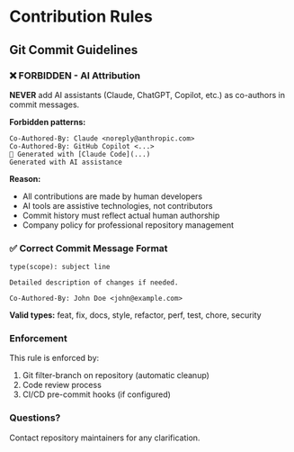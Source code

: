 # Contribution Rules

## Git Commit Guidelines

### ❌ FORBIDDEN - AI Attribution

**NEVER** add AI assistants (Claude, ChatGPT, Copilot, etc.) as co-authors in commit messages.

**Forbidden patterns:**
```
Co-Authored-By: Claude <noreply@anthropic.com>
Co-Authored-By: GitHub Copilot <...>
🤖 Generated with [Claude Code](...)
Generated with AI assistance
```

**Reason:**
- All contributions are made by human developers
- AI tools are assistive technologies, not contributors
- Commit history must reflect actual human authorship
- Company policy for professional repository management

### ✅ Correct Commit Message Format

```
type(scope): subject line

Detailed description of changes if needed.

Co-Authored-By: John Doe <john@example.com>
```

**Valid types:** feat, fix, docs, style, refactor, perf, test, chore, security

### Enforcement

This rule is enforced by:
1. Git filter-branch on repository (automatic cleanup)
2. Code review process
3. CI/CD pre-commit hooks (if configured)

### Questions?

Contact repository maintainers for any clarification.

